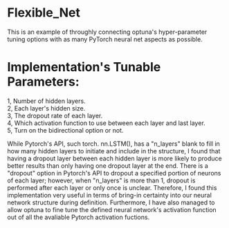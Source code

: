 # Flexible_Net
This is an example of throughly connecting optuna's hyper-parameter tuning options with as many PyTorch neural net aspects as possible.

# Implementation's Tunable Parameters:
1, Number of hidden layers.<br>
2, Each layer's hidden size.<br>
3, The dropout rate of each layer.<br>
4, Which activation function to use between each layer and last layer.<br>
5, Turn on the bidirectional option or not.<br>

While Pytorch's API, such torch. nn.LSTM(), has a "n_layers" blank to fill in how many hidden layers to initiate and include in the structure, I found that having a dropout layer between each hidden layer is more likely to produce better results than only having one dropout layer at the end. There is a "dropout" option in Pytorch's API to dropout a specified portion of neurons of each layer; however, when "n_layers" is more than 1, dropout is performed after each layer or only once is unclear. Therefore, I found this implementation very useful in terms of bring-in certainty into our neural network structure during definition.
Furthermore, I have also managed to allow optuna to fine tune the defined neural network's activation function out of all the avaliable Pytorch activation fuctions.
